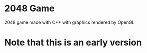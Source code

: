 # 2048 Game
 2048 game made with C++ with graphics rendered by OpenGL

# Note that this is an early version
